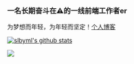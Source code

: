 ### 一名长期奋斗在⚠️的一线前端工作者er

为梦想而年轻，为年轻而坚定！[个人博客](https://slbyml.github.io/)

[![slbyml's github stats](https://github-readme-stats.vercel.app/api?username=slbyml&hide=contribs,prs&count_private=true&show_icons=true)](https://github.com/anuraghazra/github-readme-stats)

![](https://komarev.com/ghpvc/?username=slbyml&color=ff69b4&label=PV+Since+2016-07-07)

